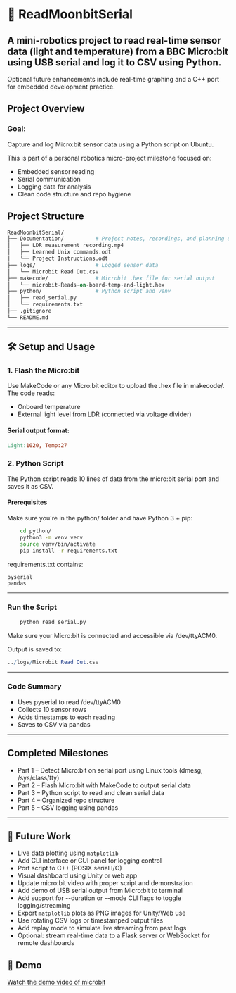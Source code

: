 # 🌙 ReadMoonbitSerial
A mini-robotics project to read real-time sensor data (light and temperature) from a BBC Micro:bit using USB serial and log it to CSV using Python.
-----------------
Optional future enhancements include real-time graphing and a C++ port for embedded development practice.

## Project Overview
### Goal:
Capture and log Micro:bit sensor data using a Python script on Ubuntu.

This is part of a personal robotics micro-project milestone focused on:

- Embedded sensor reading
- Serial communication
- Logging data for analysis
- Clean code structure and repo hygiene

## Project Structure
```graphql
ReadMoonbitSerial/
├── Documentation/          # Project notes, recordings, and planning docs
│   ├── LDR measurement recording.mp4
│   ├── Learned Unix commands.odt
│   └── Project Instructions.odt
├── logs/                   # Logged sensor data
│   └── Microbit Read Out.csv
├── makecode/               # Microbit .hex file for serial output
│   └── microbit-Reads-on-board-temp-and-light.hex
├── python/                 # Python script and venv
│   ├── read_serial.py
│   └── requirements.txt
├── .gitignore
└── README.md
```
-----------------------

## 🛠️ Setup and Usage
### 1. Flash the Micro:bit
Use MakeCode or any Micro:bit editor to upload the .hex file in makecode/.
The code reads:
- Onboard temperature
- External light level from LDR (connected via voltage divider)

#### Serial output format:
```makefile
Light:1020, Temp:27
```

### 2. Python Script
The Python script reads 10 lines of data from the micro:bit serial port and saves it as CSV.

#### Prerequisites
Make sure you're in the python/ folder and have Python 3 + pip:

```bash
    cd python/
    python3 -m venv venv
    source venv/bin/activate
    pip install -r requirements.txt
 ```
 requirements.txt contains:

```nginx
pyserial
pandas
```
---------------------------

### Run the Script
```bash
    python read_serial.py
```

Make sure your Micro:bit is connected and accessible via /dev/ttyACM0.

Output is saved to:
```mathematica
../logs/Microbit Read Out.csv
```
----------------------------

### Code Summary
- Uses pyserial to read /dev/ttyACM0
- Collects 10 sensor rows
- Adds timestamps to each reading
- Saves to CSV via pandas
-------------------------

## Completed Milestones
 - Part 1 – Detect Micro:bit on serial port using Linux tools (dmesg, /sys/class/tty)
 - Part 2 – Flash Micro:bit with MakeCode to output serial data
 - Part 3 – Python script to read and clean serial data
 - Part 4 – Organized repo structure
 - Part 5 – CSV logging using pandas

-----------------

## 🚧 Future Work
- Live data plotting using `matplotlib` 
- Add CLI interface or GUI panel for logging control
- Port script to C++ (POSIX serial I/O)
- Visual dashboard using Unity or web app 
- Update micro:bit video with proper script and demonstration
- Add demo of USB serial output from Micro:bit to terminal
- Add support for --duration or --mode CLI flags to toggle logging/streaming
- Export `matplotlib` plots as PNG images for Unity/Web use
- Use rotating CSV logs or timestamped output files
- Add replay mode to simulate live streaming from past logs
- Optional: stream real-time data to a Flask server or WebSocket for remote dashboards

## 🎥 Demo
[Watch the demo video of microbit](https://youtube.com/shorts/u0WQgC-p3ss?feature=share)
